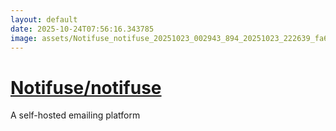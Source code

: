 ```yaml
---
layout: default
date: 2025-10-24T07:56:16.343785
image: assets/Notifuse_notifuse_20251023_002943_894_20251023_222639_fa6eb8--20251024T002733603--cropped.png
---
```


# [Notifuse/notifuse](https://github.com/Notifuse/notifuse/)

A self-hosted emailing platform
